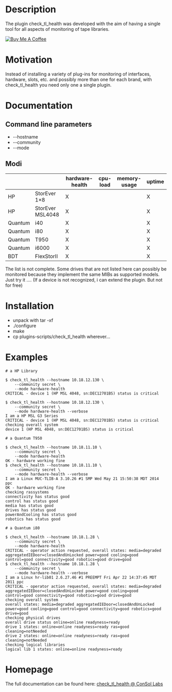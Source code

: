 Description
============
The plugin check_tl_health was developed with the aim of having a single tool for all aspects of monitoring of tape libraries.

<div><a href="https://www.buymeacoffee.com/bsNED0Wct" target="_blank"><img src="https://www.buymeacoffee.com/assets/img/custom_images/black_img.png" alt="Buy Me A Coffee" style="height: auto !important;width: auto !important;" ></a></div>

Motivation
==========
Instead of installing a variety of plug-ins for monitoring of interfaces, hardware, slots, etc. and possibly more than one for each brand, with check_tl_health you need only one a single plugin.

Documentation
=============

Command line parameters
-----------------------

* --hostname
* --community
* --mode

Modi
----

|         |                  | hardware-health | cpu-load | memory-usage | uptime |
|---------|------------------|-----------------|----------|--------------|--------|
| HP      | StorEver 1×8     | X               |          |              | X      |
| HP      | StorEver MSL4048 | X               |          |              | X      |
| Quantum | i40              | X               |          |              | X      |
| Quantum | i80              | X               |          |              | X      |
| Quantum | T950             | X               |          |              | X      |
| Quantum | i6000            | X               |          |              | X      |
| BDT     | FlexStorII       | X               |          |              | X      |


The list is not complete. Some drives that are not listed here can possibly be monitored because they implement the same MIBs as supported models. Just try it ....
(If a device is not recognized, i can extend the plugin. But not for free)

Installation
============

* unpack with tar -xf
* ./configure
* make
* cp plugins-scripts/check_tl_health wherever...

Examples
========

    # a HP Library
    
    $ check_tl_health --hostname 10.18.12.130 \
        --community secret \
        --mode hardware-health
    CRITICAL - device 1 (HP MSL 4048, sn:DEC12701BS) status is critical
    
    $ check_tl_health --hostname 10.18.12.130 \
        --community secret \
        --mode hardware-health --verbose
    I am a HP MSL G3 Series
    CRITICAL - device 1 (HP MSL 4048, sn:DEC12701BS) status is critical
    checking overall system
    device 1 (HP MSL 4048, sn:DEC12701BS) status is critical
    
    # a Quantum T950
    
    $ check_tl_health --hostname 10.18.11.10 \
        --community secret \
        --mode hardware-health
    OK - hardware working fine
    $ check_tl_health --hostname 10.18.11.10 \
        --community secret \
        --mode hardware-health --verbose
    I am a Linux MUC-TLIB-A 3.10.26 #1 SMP Wed May 21 15:50:38 MDT 2014 ppc
    OK - hardware working fine
    checking rassystems
    connectivity has status good
    control has status good
    media has status good
    drives has status good
    powerAndCooling has status good
    robotics has status good
    
    # a Quantum i80
    
    $ check_tl_health --hostname 10.18.1.28 \
        --community secret \
        --mode hardware-health
    CRITICAL - operator action requested, overall states: media=degraded aggregatedIEDoor=closedAndUnLocked power=good cooling=good control=good connectivity=good robotics=good drive=good
    $ check_tl_health --hostname 10.18.1.28 \
        --community secret \
        --mode hardware-health --verbose
    I am a Linux hr-lib01 2.6.27.46 #1 PREEMPT Fri Apr 22 14:37:45 MDT 2011 ppc
    CRITICAL - operator action requested, overall states: media=degraded aggregatedIEDoor=closedAndUnLocked power=good cooling=good control=good connectivity=good robotics=good drive=good
    checking overall system
    overall states: media=degraded aggregatedIEDoor=closedAndUnLocked power=good cooling=good control=good connectivity=good robotics=good drive=good
    checking physical drives
    overall drive status online=online readyness=ready
    drive 1 states: online=online readyness=ready ras=good cleaning=notNeeded
    drive 2 states: online=online readyness=ready ras=good cleaning=notNeeded
    checking logical libraries
    logical lib 1 states: online=online readyness=ready


Homepage
========

The full documentation can be found here:
[check_tl_health @ ConSol Labs](http://labs.consol.de/nagios/check_tl_health)

